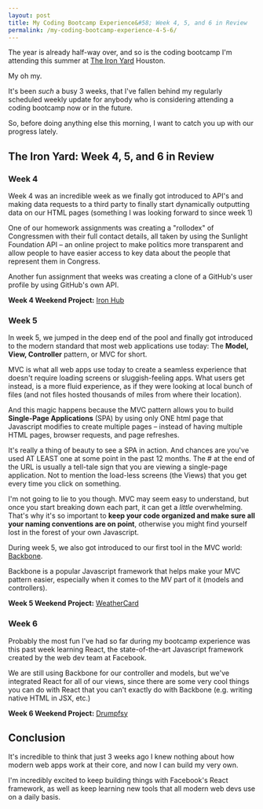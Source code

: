 ```yaml
---
layout: post
title: My Coding Bootcamp Experience&#58; Week 4, 5, and 6 in Review
permalink: /my-coding-bootcamp-experience-4-5-6/
---
```


The year is already half-way over, and so is the coding bootcamp I'm attending this summer at [The Iron Yard](http://www.theironyard.com) Houston.

My oh my.

It's been _such_ a busy 3 weeks, that I've fallen behind my regularly scheduled weekly update for anybody who is considering attending a coding bootcamp now or in the future.

So, before doing anything else this morning, I want to catch you up with our progress lately.

## The Iron Yard: Week 4, 5, and 6 in Review

### Week 4

Week 4 was an incredible week as we finally got introduced to API's and making data requests to a third party to finally start dynamically outputting data on our HTML pages (something I was looking forward to since week 1)

One of our homework assignments was creating a "rollodex" of Congressmen with their full contact details, all taken by using the Sunlight Foundation API – an online project to make politics more transparent and allow people to have easier access to key data about the people that represent them in Congress.

Another fun assignment that weeks was creating a clone of a GitHub's user profile by using GitHub's own API.

**Week 4 Weekend Project:** [Iron Hub](http://johnludena.github.io/ironhub)

### Week 5

In week 5, we jumped in the deep end of the pool and finally got introduced to the modern standard that most web applications use today: The **Model, View, Controller** pattern, or MVC for short.

MVC is what all web apps use today to create a seamless experience that doesn't require loading screens or sluggish-feeling apps. What users get instead, is a more fluid experience, as if they were looking at local bunch of files (and not files hosted thousands of miles from where their location).

And this magic happens because the MVC pattern allows you to build **Single-Page Applications** (SPA) by using only ONE html page that Javascript modifies to create multiple pages – instead of having multiple HTML pages, browser requests, and page refreshes.

It's really a thing of beauty to see a SPA in action. And chances are you've used AT LEAST one at some point in the past 12 months. The # at the end of the URL is usually a tell-tale sign that you are viewing a single-page application. Not to mention the load-less screens (the Views) that you get every time you click on something.

I'm not going to lie to you though. MVC may seem easy to understand, but once you start breaking down each part, it can get a _little_ overwhelming. That's why it's so important to **keep your code organized and make sure all your naming conventions are on point**, otherwise you might find yourself lost in the forest of your own Javascript.

During week 5, we also got introduced to our first tool in the MVC world: [Backbone](http://www.backbonejs.org).

Backbone is a popular Javascript framework that helps make your MVC pattern easier, especially when it comes to the MV part of it (models and controllers).

**Week 5 Weekend Project:** [WeatherCard](http://johnludena.github.io/weatherapp)

### Week 6

Probably the most fun I've had so far during my bootcamp experience was this past week learning React, the state-of-the-art Javascript framework created by the web dev team at Facebook.

We are still using Backbone for our controller and models, but we've integrated React for all of our views, since there are some very cool things you can do with React that you can't exactly do with Backbone (e.g. writing native HTML in JSX, etc.) 

**Week 6 Weekend Project:** [Drumpfsy](http://drumpfsy.herokuapp.com)


## Conclusion

It's incredible to think that just 3 weeks ago I knew nothing about how modern web apps work at their core, and now I can build my very own.

I'm incredibly excited to keep building things with Facebook's React framework, as well as keep learning new tools that all modern web devs use on a daily basis.


